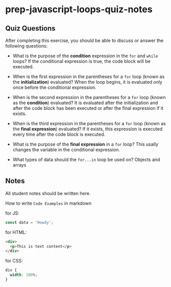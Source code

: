 # prep-javascript-loops-quiz-notes

## Quiz Questions

After completing this exercise, you should be able to discuss or answer the following questions:

- What is the purpose of the **condition** expression in the `for` and `while` loops?
  If the conditional expression is true, the code block will be executed.

- When is the first expression in the parentheses for a `for` loop (known as the **initialization**) evaluated?
  When the loop begins, it is evaluated only once before the conditional expression.

- When is the second expression in the parentheses for a `for` loop (known as the **condition**) evaluated?
  It is evaluated after the initialization and after the code block has been executed or after the final expression if it exists.

- When is the third expression in the parentheses for a `for` loop (known as the **final expression**) evaluated?
  If it exists, this expression is executed every time after the code block is executed.

- What is the purpose of the **final expression** in a `for` loop?
  This usally changes the variable in the conditional expression.

- What types of data should the `for...in` loop be used on?
  Objects and arrays

## Notes

All student notes should be written here.

How to write `Code Examples` in markdown

for JS:

```javascript
const data = 'Howdy';
```

for HTML:

```html
<div>
  <p>This is text content</p>
</div>
```

for CSS:

```css
div {
  width: 100%;
}
```
